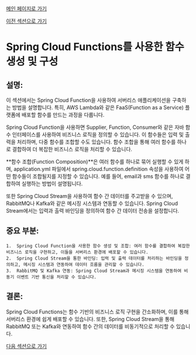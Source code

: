 [메인 페이지로 가기](main.md)

[이전 섹션으로 가기](section_11.md)

# Spring Cloud Functions를 사용한 함수 생성 및 구성

## 설명:

이 섹션에서는 Spring Cloud Function을 사용하여 서버리스 애플리케이션을 구축하는 방법을 설명합니다. 특히, AWS Lambda와 같은 FaaS(Function as a Service) 플랫폼에 배포할 함수를 만드는 과정을 다룹니다.

Spring Cloud Function을 사용하면 Supplier, Function, Consumer와 같은 자바 함수 인터페이스를 사용하여 비즈니스 로직을 정의할 수 있습니다. 이 함수들은 입력 및 출력을 처리하며, 다중 함수를 조합할 수도 있습니다. 함수 조합을 통해 여러 함수를 하나로 결합하여 더 복잡한 비즈니스 로직을 처리할 수 있습니다.

**함수 조합(Function Composition)**은 여러 함수를 하나로 묶어 실행할 수 있게 하며, application.yml 파일에서 spring.cloud.function.definition 속성을 사용하여 어떤 함수들이 조합될지를 지정할 수 있습니다. 예를 들어, email과 sms 함수를 하나로 결합하여 실행하는 방법이 설명됩니다.

또한 Spring Cloud Stream을 사용하여 함수 간 데이터를 주고받을 수 있으며, RabbitMQ나 Kafka와 같은 메시징 시스템과 연동할 수 있습니다. Spring Cloud Stream에서는 입력과 출력 바인딩을 정의하여 함수 간 데이터 전송을 설정합니다.

## 중요 부분:

	1.	Spring Cloud Function을 사용한 함수 생성 및 조합: 여러 함수를 결합하여 복잡한 비즈니스 로직을 구현하고, 이들을 서버리스 환경에 배포할 수 있습니다.
	2.	Spring Cloud Stream을 통한 바인딩: 입력 및 출력 데이터를 처리하는 바인딩을 정의하고, 메시징 시스템과 연동하여 데이터 흐름을 관리할 수 있습니다.
	3.	RabbitMQ 및 Kafka 연동: Spring Cloud Stream과 메시징 시스템을 연동하여 비동기 이벤트 기반 통신을 처리할 수 있습니다.

## 결론:

Spring Cloud Functions는 함수 기반의 비즈니스 로직 구현을 간소화하며, 이를 통해 서버리스 환경에 쉽게 배포할 수 있습니다. 또한, Spring Cloud Stream을 통해 RabbitMQ 또는 Kafka와 연동하여 함수 간의 데이터를 비동기적으로 처리할 수 있습니다.

[다음 섹션으로 가기](section_11-2.md)

